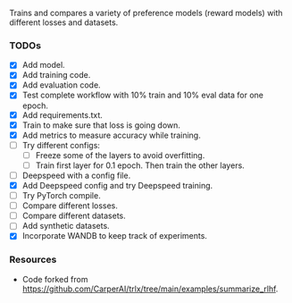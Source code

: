 Trains and compares a variety of preference models (reward models) with different losses and datasets.

### TODOs
- [x] Add model.
- [x] Add training code.
- [x] Add evaluation code.
- [x] Test complete workflow with 10% train and 10% eval data for one epoch.
- [x] Add requirements.txt.
- [x] Train to make sure that loss is going down.
- [x] Add metrics to measure accuracy while training.
- [ ] Try different configs:
  - [ ] Freeze some of the layers to avoid overfitting.
  - [ ] Train first layer for 0.1 epoch. Then train the other layers.
- [ ] Deepspeed with a config file.
- [x] Add Deepspeed config and try Deepspeed training.
- [ ] Try PyTorch compile.
- [ ] Compare different losses.
- [ ] Compare different datasets.
- [ ] Add synthetic datasets.
- [x] Incorporate WANDB to keep track of experiments.

### Resources
- Code forked from https://github.com/CarperAI/trlx/tree/main/examples/summarize_rlhf.